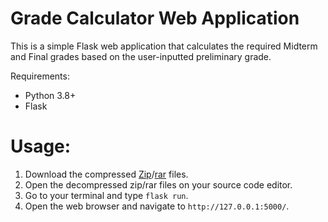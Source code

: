 # Grade Calculator Web Application

This is a simple Flask web application that calculates the required Midterm and Final grades based on the user-inputted preliminary grade.

Requirements:
- Python 3.8+
- Flask

# Usage:
1. Download the compressed [Zip](https://github.com/Zeeb0-0/Grade_Calculator/blob/main/Grade_Calculator.zip)/[rar](https://github.com/Zeeb0-0/Grade_Calculator/blob/main/Grade_Calculator.rar) files.
2. Open the decompressed zip/rar files on your source code editor.
3. Go to your terminal and type ```flask run```.
4. Open the web browser and navigate to ```http://127.0.0.1:5000/```.

